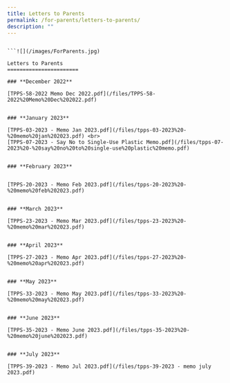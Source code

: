 ```yaml
---
title: Letters to Parents
permalink: /for-parents/letters-to-parents/
description: ""
---
```

```
```

```
```![](/images/ForParents.jpg)

Letters to Parents
=======================

### **December 2022**

[TPPS-58-2022 Memo Dec 2022.pdf](/files/TPPS-58-2022%20Memo%20Dec%202022.pdf)


### **January 2023**

[TPPS-03-2023 - Memo Jan 2023.pdf](/files/tpps-03-2023%20-%20memo%20jan%202023.pdf) <br>
[TPPS-07-2023 - Say No to Single-Use Plastic Memo.pdf](/files/tpps-07-2023%20-%20say%20no%20to%20single-use%20plastic%20memo.pdf)


### **February 2023**


[TPPS-20-2023 - Memo Feb 2023.pdf](/files/tpps-20-2023%20-%20memo%20feb%202023.pdf)


### **March 2023**

[TPPS-23-2023 - Memo Mar 2023.pdf](/files/tpps-23-2023%20-%20memo%20mar%202023.pdf)


### **April 2023**

[TPPS-27-2023 - Memo Apr 2023.pdf](/files/tpps-27-2023%20-%20memo%20apr%202023.pdf)


### **May 2023**

[TPPS-33-2023 - Memo May 2023.pdf](/files/tpps-33-2023%20-%20memo%20may%202023.pdf)


### **June 2023**

[TPPS-35-2023 - Memo June 2023.pdf](/files/tpps-35-2023%20-%20memo%20june%202023.pdf)


### **July 2023**

[TPPS-39-2023 - Memo Jul 2023.pdf](/files/tpps-39-2023 - memo july 2023.pdf)